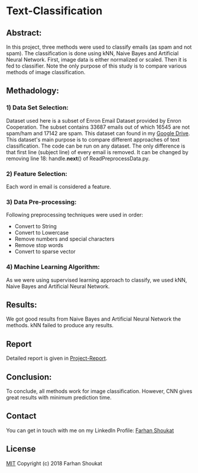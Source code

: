 # Text-Classification


## Abstract:
In this project, three methods were used to classify emails (as spam and not spam). The classification is done using kNN, Naive Bayes and Artificial Neural Network. First, image data is either normalized or scaled. Then it is fed to classifier. Note the only purpose of this study is to compare various methods of image classification.


## Methadology:

### 1) Data Set Selection:
Dataset used here is a subset of Enron Email Dataset provided by Enron Cooperation. The subset contains 33687 emails out of which 16545 are not spam/ham and 17142 are spam. This dataset can found in my [Google Drive](https://drive.google.com/open?id=18TVvrPHDs-8Ww7kPbZpJH-5Vuuol2H_X). This dataset's main purpose is to compare different approaches of text classification. The code can be run on any dataset. The only difference is that first line (subject line) of every email is removed. It can be changed by removing line 18: handle.__next__() of ReadPreprocessData.py.

### 2) Feature Selection:
Each word in email is considered a feature.

### 3) Data Pre-processing:
Following preprocessing techniques were used in order:
* Convert to String
* Convert to Lowercase
* Remove numbers and special characters
* Remove stop words
* Convert to sparse vector

### 4) Machine Learning Algorithm:
As we were using supervised learning approach to classify, we used kNN, Naive Bayes and Artificial Neural Network.

## Results:
We got good results from Naive Bayes and Artificial Neural Network the methods. kNN failed to produce any results.

## Report
Detailed report is given in [Project-Report](../master/Project-Report.docx).


## Conclusion:
To conclude, all methods work for image classification. However, CNN gives great results with minimum prediction time.


## Contact
You can get in touch with me on my LinkedIn Profile: [Farhan Shoukat](https://www.linkedin.com/in/farhan-shoukat-782542167/)


## License
[MIT](../master/LICENSE)
Copyright (c) 2018 Farhan Shoukat
